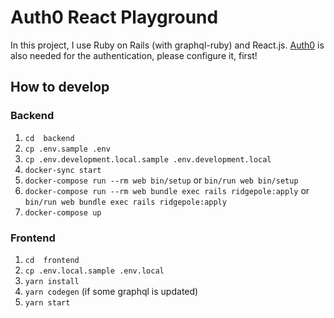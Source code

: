 # Auth0 React Playground

In this project, I use Ruby on Rails (with graphql-ruby) and React.js.
[Auth0](https://auth0.com/) is also needed for the authentication, please configure it, first!

## How to develop
### Backend
1. `cd  backend`
1. `cp .env.sample .env`
1. `cp .env.development.local.sample .env.development.local`
1. `docker-sync start`
1. `docker-compose run --rm web bin/setup` or `bin/run web bin/setup`
1. `docker-compose run --rm web bundle exec rails ridgepole:apply` or `bin/run web bundle exec rails ridgepole:apply`
1. `docker-compose up`

### Frontend
1. `cd  frontend`
1. `cp .env.local.sample .env.local`
1. `yarn install`
1. `yarn codegen` (if some graphql is updated)
1. `yarn start`
